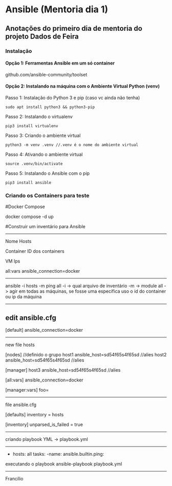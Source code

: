 # Ansible (Mentoria dia 1)

## Anotações do primeiro dia de mentoria do projeto Dados de Feira

### Instalação

#### Opção 1: Ferramentas Ansible em um só container

github.com/ansible-community/toolset

#### Opção 2: Instalando na máquina com o Ambiente Virtual Python (venv)

Passo 1: Instalação do Python 3 e pip (caso vc ainda não tenha)

```
sudo apt install python3 && python3-pip
```

Passo 2: Instalando o virtualenv

```
pip3 install virtualenv
```

Passo 3: Criando o ambiente virtual

```
python3 -m venv .venv //.venv é o nome do ambiente virtual
```

Passo 4: Ativando o ambiente virtual

```
source .venv/bin/activate
```

Passo 5: Instalando o Ansible com o pip

```
pip3 install ansible
```

### Criando os Containers para teste

#Docker Compose

docker compose -d up

#Construir um inventário para Ansible

___________________________________
Nome Hosts

Container
ID dos containers

VM
Ips

all:vars
ansible_connection=docker
________________________

ansible -i hosts -m ping all
-i -> qual arquivo de inventário
-m -> module
all -> agir em todas as máquinas, se fosse uma específica uso o id do container ou ip da máquina
______________________________________
edit ansible.cfg
---------------------------------------
[default]
ansible_connection=docker
_______________________________________
new file hosts

[nodes] //definido o grupo
host1 ansible_host=sd54f65s4f65sd //alies
host2 ansible_host=sd54f65s4f65sd //alies

[manager]
host3 ansible_host=sd54f65s4f65sd //alies

[all:vars]
ansible_connection=docker

[manager:vars]
foo=
_________________________________________
file ansible.cfg

[defaults]
inventory = hosts

[inventory]
unparsed_is_failed = true
_________________________________________
criando playbook YML -> playbook.yml

---
- hosts: all
  tasks:
  -name:
    ansible.builtin.ping:

executando o playbook ansible-playbook playbook.yml

--------------
Francílio 






